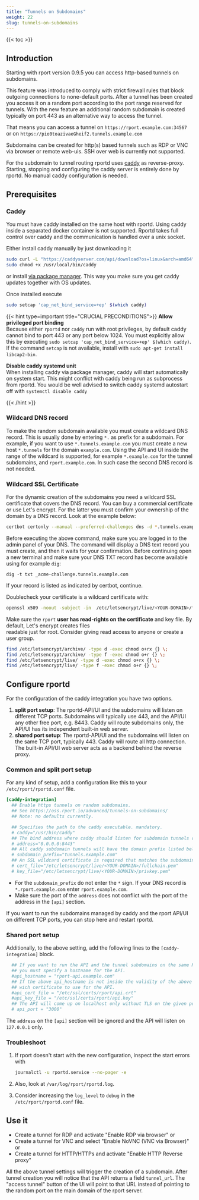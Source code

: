 ```yaml
---
title: "Tunnels on Subdomains"
weight: 22
slug: tunnels-on-subdomains
---
```

{{< toc >}}

## Introduction

Starting with rport version 0.9.5 you can access http-based tunnels on subdomains.

This feature was introduced to comply with strict firewall rules that block outgoing connections to none-default ports.
After a tunnel has been created you access it on a random port according to the port range reserved for tunnels.
With the new feature an additional random subdomain is created typically on port 443 as an alternative way to access the
tunnel.

That means you can access a tunnel on `https://rport.example.com:34567` or on `https://pio0toazivaeGheif2.tunnels.example.com`

Subdomains can be created for http(s) based tunnels such as RDP or VNC via browser or remote web-uis. SSH over web is
currently not supported.

For the subdomain to tunnel routing rportd uses [caddy](https://caddyserver.com/) as reverse-proxy. Starting, stopping
and configuring the caddy server is entirely done by rportd. No manual caddy configuration is needed.

## Prerequisites

### Caddy

You must have caddy installed on the same host with rportd. Using caddy inside a separated docker container is not
supported. Rportd takes full control over caddy and the communication is handled over a unix socket.

Either install caddy manually by just downloading it

```bash
sudo curl -L "https://caddyserver.com/api/download?os=linux&arch=amd64" -o /usr/local/bin/caddy
sudo chmod +x /usr/local/bin/caddy
```

or install [via package manager](https://caddyserver.com/docs/install#debian-ubuntu-raspbian). This way you make sure
you get caddy updates together with OS updates.

Once installed execute

```bash
sudo setcap 'cap_net_bind_service=+ep' $(which caddy)
```

{{< hint type=important title="CRUCIAL PRECONDITIONS">}}
**Allow privileged port binding**\
Because either `rportd` nor `caddy` run with root privileges, by default caddy cannot bind to port 443 or any port
below 1024. You must explicitly allow this by executing `sudo setcap 'cap_net_bind_service=+ep' $(which caddy)`.
If the command `setcap` is not available, install with `sudo apt-get install libcap2-bin`.

**Disable caddy systemd unit**\
When installing caddy via package manager, caddy will start automatically on system start. This might conflict with
caddy being run as subprocess from rportd. You would be well advised to switch caddy systemd autostart off with
`systemctl disable caddy`

{{< /hint >}}

### Wildcard DNS record

To make the random subdomain available you must create a wildcard DNS record. This is usually done by entering `*.` as
prefix for a subdomain. For example, if you want to use `*.tunnels.example.com` you must create a new host `*.tunnels`
for the domain `example.com`. Using the API and UI inside the range of the wildcard is supported, for example `*.example.com`
for the tunnel subdomains, and `rport.example.com`. In such case the second DNS record is not needed.

### Wildcard SSL Certificate

For the dynamic creation of the subdomains you need a wildcard SSL certificate that covers the DNS record. You can buy
a commercial certificate or use Let's encrypt. For the latter you must confirm your ownership of the domain by a DNS
record. Look at the example below:

```bash
certbot certonly --manual --preferred-challenges dns -d *.tunnels.example.com
```

Before executing the above command, make sure you are logged in to the admin panel of your DNS.
The command will display a DNS text record you must create, and then it waits for your confirmation.
Before continuing open a new terminal and make sure your DNS TXT record has become available using for example `dig`:

```shell
dig -t txt _acme-challenge.tunnels.example.com
```

If your record is listed as indicated by certbot, continue.

Doublecheck your certificate is a wildcard certificate with:

```bash
openssl x509 -noout -subject -in  /etc/letsencrypt/live/<YOUR-DOMAIN>/fullchain.pem
```

Make sure the `rport` **user has read-rights on the certificate** and key file. By default, Let's encrypt creates files  
readable just for root. Consider giving read access to anyone or create a user group.

```bash
find /etc/letsencrypt/archive/ -type d -exec chmod o+rx {} \;
find /etc/letsencrypt/archive/ -type f -exec chmod o+r {} \;
find /etc/letsencrypt/live/ -type d -exec chmod o+rx {} \;
find /etc/letsencrypt/live/ -type f -exec chmod o+r {} \;
```

## Configure rportd

For the configuration of the caddy integration you have two options.

1. **split port setup**: The rportd-API/UI and the subdomains will listen on different TCP ports. Subdomains will typically
   use 443, and the API/UI any other free port, e.g. 8443. Caddy will route subdomains only, the API/UI has its
   independent built-in web server.
2. **shared port setup**: The rportd-API/UI and the subdomains will listen on the same TCP port, typically 443.
   Caddy will route all http connection. The built-in API/UI web server acts as a backend behind the reverse proxy.

### Common and split port setup

For any kind of setup, add a configuration like this to your `/etc/rport/rportd.conf` file.

```toml
[caddy-integration]
  ## Enable https tunnels on random subdomains. 
  ## See https://oss.rport.io/advanced/tunnels-on-subdomains/
  ## Note: no defaults currently.

  ## Specifies the path to the caddy executable. mandatory.
  # caddy="/usr/bin/caddy"
  ## The bind address where caddy should listen for subdomain tunnels connections. mandatory.
  # address="0.0.0.0:8443"
  ## All caddy subdomain tunnels will have the domain prefix listed below. mandatory.
  # subdomain_prefix="tunnels.example.com"
  ## An SSL wildcard certificate is required that matches the subdomain prefix above. mandatory.
  # cert_file="/etc/letsencrypt/live/<YOUR-DOMAIN>/fullchain.pem"
  # key_file="/etc/letsencrypt/live/<YOUR-DOMAIN>/privkey.pem"
```

* For the `subdomain_prefix` do not enter the `*` sign. If your DNS record is `*.rport.example.com` enter
  `rport.example.com`.
* Make sure the port of the `address` does not conflict with the port of the address in the `[api]` section.

If you want to run the subdomains managed by caddy and the rport API/UI on different TCP ports, you can stop here and
restart rportd.

### Shared port setup

Additionally, to the above setting, add the following lines to the `[caddy-integration]` block.

```toml
  ## If you want to run the API and the tunnel subdomains on the same HTTPs port,
  ## you must specify a hostname for the API. 
  #api_hostname = "rport-api.example.com"
  ## If the above api_hostname is not inside the validity of the above certificate, you can optionally specify
  ## wich certificate to use for the API.
  #api_cert_file = "/etc/ssl/certs/rport/api.crt"
  #api_key_file = "/etc/ssl/certs/rport/api.key"
  ## The API will come up on localhost only without TLS on the given port.
  # api_port = "3000"
```

The `address` on the `[api]` section will be ignored and the API will listen on `127.0.0.1` only.

### Troubleshoot

1. If rport doesn't start with the new configuration, inspect the start errors with

   ```bash
   journalctl -u rportd.service --no-pager -e
   ```

2. Also, look at `/var/log/rport/rportd.log`.
3. Consider increasing the `log_level` to `debug` in the `/etc/rport/rportd.conf` file.

## Use it

* Create a tunnel for RDP and activate "Enable RDP via browser" or
* Create a tunnel for VNC and select "Enable NoVNC (VNC via Browser)" or
* Create a tunnel for HTTP/HTTPs and activate "Enable HTTP Reverse proxy"

All the above tunnel settings will trigger the creation of a subdomain. After tunnel creation you will notice that the
API returns a field `tunnel_url`. The "access tunnel" button of the UI will point to that URL instead of pointing to the
random port on the main domain of the rport server.
